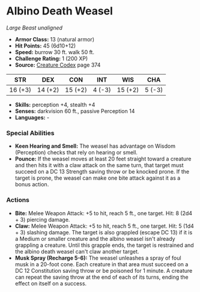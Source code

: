 # Albino Death Weasel

*Large* *Beast* *unaligned*

- **Armor Class:** 13 (natural armor)
- **Hit Points:** 45 (6d10+12)
- **Speed:** burrow 30 ft. walk 50 ft.
- **Challenge Rating:** 1 (200 XP)
- **Source:** [Creature Codex](https://koboldpress.com/kpstore/product/creature-codex-for-5th-edition-dnd) page 374

| STR | DEX | CON | INT | WIS | CHA |
| --- | --- | --- | --- | --- | --- |
| 16 (+3) | 14 (+2) | 15 (+2) | 4 (-3) | 15 (+2) | 5 (-3) |

- **Skills:** perception +4, stealth +4
- **Senses:** darkvision 60 ft., passive Perception 14
- **Languages:** -
### Special Abilities
- **Keen Hearing and Smell:** The weasel has advantage on Wisdom (Perception) checks that rely on hearing or smell.
- **Pounce:** If the weasel moves at least 20 feet straight toward a creature and then hits it with a claw attack on the same turn, that target must succeed on a DC 13 Strength saving throw or be knocked prone. If the target is prone, the weasel can make one bite attack against it as a bonus action.
### Actions
- **Bite:** Melee Weapon Attack: +5 to hit, reach 5 ft., one target. Hit: 8 (2d4 + 3) piercing damage.
- **Claw:** Melee Weapon Attack: +5 to hit, reach 5 ft., one target. Hit: 5 (1d4 + 3) slashing damage. The target is also grappled (escape DC 13) if it is a Medium or smaller creature and the albino weasel isn't already grappling a creature. Until this grapple ends, the target is restrained and the albino death weasel can't claw another target.
- **Musk Spray (Recharge 5-6):** The weasel unleashes a spray of foul musk in a 20-foot cone. Each creature in that area must succeed on a DC 12 Constitution saving throw or be poisoned for 1 minute. A creature can repeat the saving throw at the end of each of its turns, ending the effect on itself on a success.


